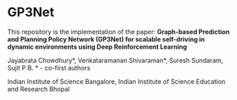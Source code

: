 # GP3Net

This repository is the implementation of the paper:
**Graph-based Prediction and Planning Policy Network (GP3Net) for scalable self-driving in dynamic environments using Deep Reinforcement Learning**

Jayabrata Chowdhury*, Venkataramanan Shivaraman*, Suresh Sundaram, Sujit P B. * - co-first authors

Indian Institute of Science Bangalore, Indian Institute of Science Education and Research Bhopal

